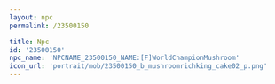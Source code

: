 ```yaml
---
layout: npc
permalink: /23500150

title: Npc
id: '23500150'
npc_name: 'NPCNAME_23500150_NAME:[F]WorldChampionMushroom'
icon_url: 'portrait/mob/23500150_b_mushroomrichking_cake02_p.png'
---
```

